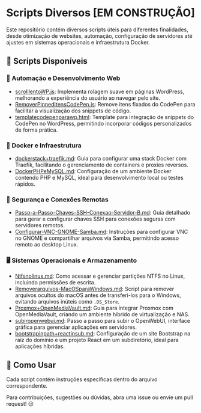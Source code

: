 # Scripts Diversos [EM CONSTRUÇÃO]

Este repositório contém diversos scripts úteis para diferentes finalidades, desde otimização de websites, automação, configuração de servidores até ajustes em sistemas operacionais e infraestrutura Docker.

## 📂 Scripts Disponíveis

### 📜 Automação e Desenvolvimento Web
- [scrolllentoWP.js](https://github.com/gustavocs97/ScriptsDiversos/blob/main/scrolllentoWP.js): Implementa rolagem suave em páginas WordPress, melhorando a experiência do usuário ao navegar pelo site.
- [RemoverPinnedItensCodePen.js](https://github.com/gustavocs97/ScriptsDiversos/blob/main/RemoverPinnedItensCodePen.js): Remove itens fixados do CodePen para facilitar a visualização dos snippets de código.
- [templatecodepenparawp.html](https://github.com/gustavocs97/ScriptsDiversos/blob/main/templatecodepenparawp.html): Template para integração de snippets do CodePen no WordPress, permitindo incorporar códigos personalizados de forma prática.

### 🐳 Docker e Infraestrutura
- [dockerstack+traefik.md](https://github.com/gustavocs97/ScriptsDiversos/blob/main/dockerstack+traefik.md): Guia para configurar uma stack Docker com Traefik, facilitando o gerenciamento de containers e proxies reversos.
- [DockerPHPeMySQL.md](https://github.com/gustavocs97/ScriptsDiversos/blob/main/DockerPHPeMySQL.md): Configuração de um ambiente Docker contendo PHP e MySQL, ideal para desenvolvimento local ou testes rápidos.

### 🔑 Segurança e Conexões Remotas
- [Passo-a-Passo-Chaves-SSH-Conexao-Servidor-B.md](https://github.com/gustavocs97/ScriptsDiversos/blob/main/Passo-a-Passo-Chaves-SSH-Conexao-Servidor-B.md): Guia detalhado para gerar e configurar chaves SSH para conexões seguras com servidores remotos.
- [Configurar-VNC-GNOME-Samba.md](https://github.com/gustavocs97/ScriptsDiversos/blob/main/Configurar-VNC-GNOME-Samba.md): Instruções para configurar VNC no GNOME e compartilhar arquivos via Samba, permitindo acesso remoto ao desktop Linux.

### 🖥️ Sistemas Operacionais e Armazenamento
- [Ntfsnolinux.md](https://github.com/gustavocs97/ScriptsDiversos/blob/main/Ntfsnolinux.md): Como acessar e gerenciar partições NTFS no Linux, incluindo permissões de escrita.
- [Removerarquivos-MacOSparaWindows.md](https://github.com/gustavocs97/ScriptsDiversos/blob/main/Removerarquivos-MacOSparaWindows.md): Script para remover arquivos ocultos do macOS antes de transferi-los para o Windows, evitando arquivos inúteis como `.DS_Store`.
- [Proxmox+OpenMediaVault.md](https://github.com/gustavocs97/ScriptsDiversos/blob/main/Proxmox+OpenMediaVault.md): Guia para integrar Proxmox com OpenMediaVault, criando um ambiente híbrido de virtualização e NAS.
- [subiropenwebui.md](https://github.com/gustavocs97/ScriptsDiversos/blob/main/subiropenwebui.md): Passo a passo para subir o OpenWebUI, interface gráfica para gerenciar aplicações em servidores.
- [bootstrapinpath+reactinsub.md](https://github.com/gustavocs97/ScriptsDiversos/blob/main/bootstrapinpath+reactinsub.md): Configuração de um site Bootstrap na raiz do domínio e um projeto React em um subdiretório, ideal para aplicações híbridas.

## 🚀 Como Usar
Cada script contém instruções específicas dentro do arquivo correspondente.

Para contribuições, sugestões ou dúvidas, abra uma issue ou envie um pull request! 😉
